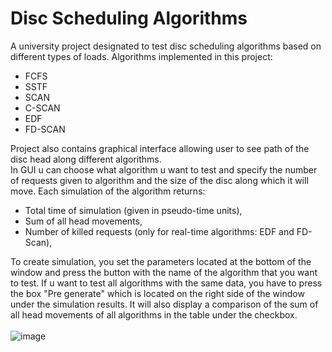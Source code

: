 # Disc Scheduling Algorithms
A university project designated to test disc scheduling algorithms based on different types of loads.
Algorithms implemented in this project:
- FCFS
- SSTF
- SCAN
- C-SCAN
- EDF
- FD-SCAN

Project also contains graphical interface allowing user to see path of the disc head along different algorithms.\
In GUI u can choose what algorithm u want to test and specify the number of requests given to algorithm and the size of the disc along which it will move. 
Each simulation of the algorithm returns:
- Total time of simulation (given in pseudo-time units),
- Sum of all head movements,
- Number of killed requests (only for real-time algorithms: EDF and FD-Scan),

To create simulation, you set the parameters located at the bottom of the window and press the button with the name of the algorithm that you want to test.
If u want to test all algorithms with the same data, you have to press the box "Pre generate" which is located on the right side of the window under the simulation results. 
It will also display a comparison of the sum of all head movements of all algorithms in the table under the checkbox.\
\
![image](https://github.com/Filip-Kubecki/DiscSchedulingAlgorithms/assets/117228148/69aa27c2-516f-450c-99a7-b9e1a6a51701)
